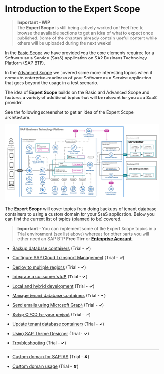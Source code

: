 # Introduction to the Expert Scope

> **Important - WIP** <br>
> The **Expert Scope** is still being actively worked on! Feel free to browse the available sections to get an idea of what to expect once published. Some of the chapters already contain useful content while others will be uploaded during the next weeks!

In the [Basic Scope](../../2-basic/0-introduction-basic-scope/README.MD) we have provided you the core elements required for a Software as a Service (SaaS) application on SAP Business Technology Platform (SAP BTP). 

In the [Advanced Scope](../../3-advanced/0-introduction-advanced-scope/README.MD) we covered some more interesting topics when it comes to enterprise-readiness of your Software as a Service application that goes beyond the usage in a test scenario. 

The idea of **Expert Scope** builds on the Basic and Advanced Scope and features a variety of additional topics that will be relevant for you as a SaaS provider. 

See the following screenshot to get an idea of the Expert Scope architecture.

[<img src="./images/App_Architecture_Expert.png" width="600" />](./images/App_Architecture_Expert.png)

The **Expert Scope** will cover topics from doing backups of tenant database containers to using a custom domain for your SaaS application. Below you can find the current list of topics (planned to be) covered.  

> **Important** - You can implement some of the Expert Scope topics in a Trial environment (see list above) whereas for other parts you will either need an SAP BTP **Free Tier** or [**Enterprise Account**](https://help.sap.com/docs/BTP/65de2977205c403bbc107264b8eccf4b/171511cc425c4e079d0684936486eee6.html). 


* [Backup database containers](../backup-database-containers/README.MD) (Trial - **✓**)
* [Configure SAP Cloud Transport Management](../configure-transport-management/README.MD) (Trial - **✓**)
* [Deploy to multiple regions](../deploy-multiple-regions/README.MD) (Trial - **✓**)
* [Integrate a consumer's IdP](../integrate-consumers-idp/README.MD) (Trial - **✓**)
* [Local and hybrid development](../local-hybrid-development/README.MD) (Trial - **✓**)
* [Manage tenant database containers](../manage-tenant-containers/README.MD) (Trial - **✓**)
* [Send emails using Microsoft Graph](../send-emails-graph-api/README.MD) (Trial - **✓**)
* [Setup CI/CD for your project](../setup-cicd-for-project/README.MD) (Trial - **✓**)
* [Update tenant database containers](../update-tenant-containers/README.MD) (Trial - **✓**)
* [Using SAP Theme Designer](../using-sap-theme-designer/README.MD) (Trial - **✓**)
* [Troubleshooting](../troubleshooting/README.MD) (Trial - **✓**)

    ----

* [Custom domain for SAP IAS](../custom-domain-for-ias/README.MD) (Trial - ✘)
* [Custom domain usage](../custom-domain-usage/README.MD) (Trial - ✘)
